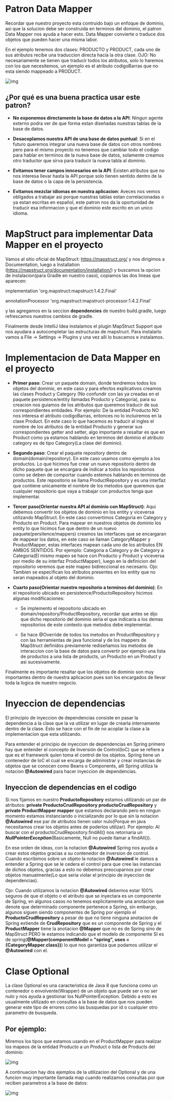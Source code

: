 # Patron Data Mapper 

Recordar que nuestro proyecto esta contruido bajo un enfoque de dominio, asi que la solucion debe ser construida en terminos del dominio, el patron Data Mapper nos ayuda a hacer esto.
Data Mapper convierte o traduce dos objetos que pueden hacer una misma labor. 

En el ejemplo tenemos dos clases: PRODUCTO y PRODUCT, cada uno de sus atributos recibe una traduccion directa hacia la otra clase. 
OJO: No necesariamente se tienen que traducir todos los atributos, solo lo haremos con los que necesitemos, un ejemplo es el atributo codigoBarras que no esta siendo mappeado a PRODUCT.

![img](https://i.imgur.com/wJV5t2u.png)


## ¿Por qué es una buena practica usar este patron? 

  - **No exponemos directamente la base de datos a la API**: Ningun agente externo podra ver de que forma estan diseñadas nuestras tablas de la base de datos.
  
  - **Desacoplamos nuestra API de una base de datos puntual**: Si en el futuro queremos integrar una nueva base de datos con otros nombres pero para el mismo proyecto no tenemos que cambiar todo el codigo para hablar en terminos de la nueva base de datos, solamente creamos otro traductor que sirva para traducir la nueva tabla al dominio.
  
  - **Evitamos tener campos inncesarios en la API**: Existen atributos que no nos interesa llevar hasta la API porque solo tienen sentido dentro de la base de datos o la capa de la persistencia.
  
  - **Evitamos mezclar idiomas en nuestra aplicacion**: Aveces nos vemos obligados a trabajar asi porque nuestras tablas estan correlacionadas o ya estan escritas en español, este patron nos da la oportunidad de traducir esa informacion y que el dominio este escrito en un unico idioma.


# MapStruct para implementar Data Mapper en el proyecto

Vamos al sitio oficial de MapStruct: https://mapstruct.org/ y nos dirigimos a Documentation, luego a Installation (https://mapstruct.org/documentation/installation/) y buscamos la opcion de instalacion(para Gradle en nuestro caso), copiamos las dos lineas que aparecen:

implementation 'org.mapstruct:mapstruct:1.4.2.Final'
 
annotationProcessor 'org.mapstruct:mapstruct-processor:1.4.2.Final'

y las agregamos en la seccion **dependencies** de nuestro build.gradle, luego refrescamos nuestros cambios de gradle.

Finalmente desde IntelliJ Idea instalamos el plugin MapStruct Support que nos ayudara a autocompletar las estructuras de mapstruct. Para instalarlo vamos a File -> Settings -> Plugins y una vez alli lo buscamos e instalamos.


# Implementacion de Data Mapper en el proyecto

 - **Primer paso**: Crear un paquete domain, donde tendremos todos los objetos del dominio, en este caso y para efectos explicativos creamos las clases Product y Category (No confundir con las ya creadas en el paquete persistence/entity llamadas Producto y Categoria), para su creacion nos guiamos de los atributos que queremos traducir de sus correspondientes entidades. 
Por ejemplo: De la entidad Producto NO nos interesa el atributo codigoBarras, entonces no lo incluiremos en la clase Product. En este caso lo que hacemos es traducir al ingles el nombre de los atributos de la entidad Producto y generar sus correspondientes getter and setter, algo importante a resaltar es que en Product como ya estamos hablando en terminos del dominio el atributo category es de tipo Category(La clase del dominio).

 - **Segundo paso**: Crear el paquete repository dentro de domain(domain/repository). En este caso usamos como ejemplo a los productos. Lo que hicimos fue crear un nuevo repositorio dentro de dicho paquete que se encargara de indicar a todos los repositorios como se deben de comportar cuando estemos hablando en terminos de productos. Este repositorio se llama ProductRepository y es una interfaz que contiene unicamente el nombre de los metodos que queremos que cualquier repositorio que vaya a trabajar con productos tenga que implementar.

 - **Tercer paso(Orientar nuestra API al dominio con MapStruct)**: Aqui debemos convertir los objetos de dominio en los entity y viceversa utilizando MapStruct. 
En este caso convertimos Categoria en Category y Producto en Product. Para mapear en nuestros objetos de dominio los entity lo que hicimos fue que dentro de un nuevo paquete(persitence/mappers) creamos las interfaces que se encargaran de mappear los datos, en este caso se llaman CategoryMapper y ProductMapper, estas interfaces mapean cada uno de los atributos EN AMBOS SENTIDOS. Por ejemplo: Categoria a Category y de Category a Categoria(El mismo mapeo se hace con Producto y Product y viceversa por medio de su interfaz ProductMapper), luego en la definicion del repositorio veremos que este mapeo bidireccional es necesario. 
Ojo: Tambien se especifican los atributos presentes en los entity que no seran mapeados al objeto del dominio.

 - **Cuarto paso(Orientar nuestro repositorio a terminos del dominio)**: En el repositorio ubicado en persistence/ProductoRepository hicimos algunas modificaciones:

     - Se implemento el repositorio ubicado en domain/repository/ProductRepository, recordar que antes se dijo que dicho repositorio del dominio seria el que indicaria a los demas repositorios de este contexto que metodos debe implementar.

     - Se hace @Override de todos los metodos en ProductRepository y con las herramientas de java funcional y de los mappers de MapStruct definidos previamente rediseñamos los metodos de interaccion con la base de datos para convertir por ejemplo una lista de productos a una lista de products, un Producto en un Product y asi sucesivamente.


Finalmente es importante resaltar que los objetos de dominio son muy importantes dentro de nuestra aplicacion pues son los encargados de llevar toda la logica de nuestro negocio.


# Inyeccion de dependencias 

El principio de inyeccion de dependencias consiste en pasar la dependencia a la clase que la va utilizar en lugar de crearla internamente dentro de la clase. Esto
se hace con el fin de no acoplar la clase a la implementacion que esta utilizando. 

Para entender el principio de inyeccion de dependencias en Spring primero hay que entender el concepto de Inversión de Control(IoC) que se refiere a que es el
framework quien toma el control de los objetos. 
Spring tiene un contenedor de IoC el cual se encarga de administrar y crear instancias de objetos que se conocen como Beans o Components, alli Spring utiliza la notacion **@Autowired** para hacer inyeccion de dependencias.


## Inyeccion de dependencias en el codigo

Si nos fijamos en nuestro **ProductoRepository** estamos utilizando un par de atributos: **private ProductoCrudRepository productoCrudRepository** y **private ProductMapper mapper** que estamos declarando pero en ningun momento estamos instanciando o inicializando por lo que sin la notacion **@Autowired** ese par de atributos tienen valor nulo(Porque en java necesitamos crear los objetos antes de poderlos utilizar). 
Por ejemplo: Al buscar con el productoCrudRepository.findAll() nos retornaria un ***NullPointerException***(Basicamente, Null no puede llamar a findAll()).

En ese orden de ideas, con la notacion **@Autowired** Spring nos ayuda a crear estos objetos gracias a su contenedor de inversion de control.
Cuando escribimos sobre un objeto la notacion **@Autowired** le damos a entender a Spring que se le cedera el control para que cree las instancias de dichos objetos, gracias a esto no debemos preocuparnos por crear objetos manualmente(Lo que seria violar el principio de inyeccion de dependencias).

Ojo: Cuando utilizamos la notacion **@Autowired** debemos estar 100% seguros de que el objeto o el atributo que se inyectara es un componente de Spring, en algunos casos no tenemos explicitamente una anotacion que denote que determinado componente pertenece a Spring, sin embargo, algunos siguen siendo componentes de Spring por ejemplo el **ProductoCrudRepository** a pesar de que no tiene ninguna anotacion de Spring extiende de **CrudRepository** que es un componente de Spring y el **ProductMapper** tiene la anotacion **@Mapper** que no es de Spring sino de MapStruct PERO le estamos indicando que el modelo de componente SI es de spring(**@Mapper(componentModel = "spring", uses = {CategoryMapper.class})**) lo que nos garantiza que podamos utilizar el **@Autowired** con el.


# Clase Optional 

La clase Optional es una caracteristica de Java 8 que funciona como un contenedor o envolvente(Wrapper) de un objeto que puede ser o no ser nulo y nos ayuda a gestionar los NullPointerException. Debido a esto es usualmente utilizado en consultas a la base de datos que nos pueden generar este tipo de errores como las busquedas por id o cualquier otro parametro de busqueda.

## Por ejemplo:

Miremos los tipos que estamos usando en el ProductMapper para realizar los mapeos de la entidad Producto a un Product o lista de Products del dominio:

![img](https://i.imgur.com/Iwt47zT.png)


A continuacion hay dos ejemplos de la utilizacion del Optional y de una funcion muy importante llamada map cuando realizamos consultas por que reciben parametros a la base de datos:

![img](https://i.imgur.com/gGcrC45.png)


